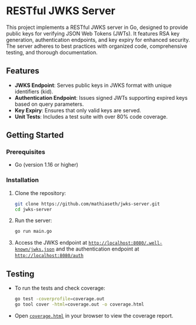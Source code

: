 # RESTful JWKS Server

This project implements a RESTful JWKS server in Go, designed to provide public keys for verifying JSON Web Tokens (JWTs). It features RSA key generation, authentication endpoints, and key expiry for enhanced security. The server adheres to best practices with organized code, comprehensive testing, and thorough documentation.

## Features

- **JWKS Endpoint**: Serves public keys in JWKS format with unique identifiers (kid).
- **Authentication Endpoint**: Issues signed JWTs supporting expired keys based on query parameters.
- **Key Expiry**: Ensures that only valid keys are served.
- **Unit Tests**: Includes a test suite with over 80% code coverage.

## Getting Started

### Prerequisites

- Go (version 1.16 or higher)

### Installation

1. Clone the repository:
   ```bash
   git clone https://github.com/mathiaseth/jwks-server.git
   cd jwks-server

2. Run the server:
   ```bash
   go run main.go

4. Access the JWKS endpoint at [`http://localhost:8080/.well-known/jwks.json`](#http://localhost:8080/.well-known/jwks.json) and the authentication endpoint at [`http://localhost:8080/auth`](#http://localhost:8080/auth)

## Testing

- To run the tests and check coverage:
  ```bash
  go test -coverprofile=coverage.out
  go tool cover -html=coverage.out -o coverage.html
- Open [`coverage.html`](#coverage.html) in your browser to view the coverage report.
